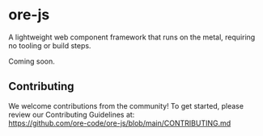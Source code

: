 # ore-js
A lightweight web component framework that runs on the metal, requiring no tooling or build steps.


Coming soon.

## Contributing

We welcome contributions from the community! To get started, please review our Contributing Guidelines at:  
https://github.com/ore-code/ore-js/blob/main/CONTRIBUTING.md

